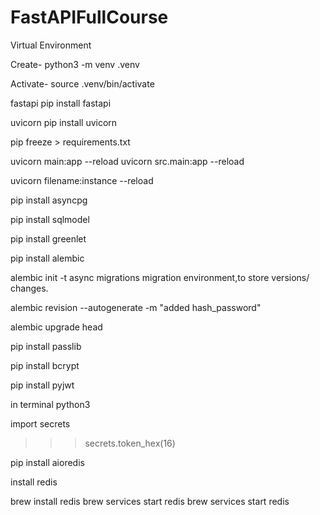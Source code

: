 # FastAPIFullCourse

Virtual Environment

Create- 
python3 -m venv .venv 

Activate-
source .venv/bin/activate

fastapi
pip install fastapi

uvicorn
pip install uvicorn

pip freeze > requirements.txt

uvicorn main:app --reload
uvicorn src.main:app --reload


uvicorn filename:instance --reload

pip install asyncpg 

pip install sqlmodel

pip install greenlet

pip install alembic

alembic init -t async migrations
migration environment,to store versions/ changes.

alembic revision --autogenerate -m "added hash_password"

alembic upgrade head

pip install passlib

pip install bcrypt

pip install pyjwt


in terminal python3 

import secrets
>>> secrets.token_hex(16)

pip install aioredis

install redis 

brew install redis
brew services start redis
brew services start redis





